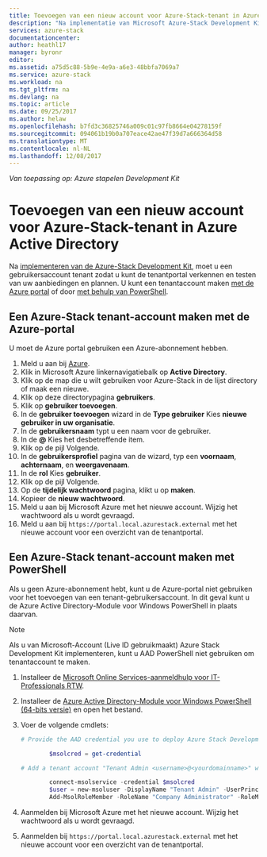 ```yaml
---
title: Toevoegen van een nieuw account voor Azure-Stack-tenant in Azure Active Directory | Microsoft Docs
description: "Na implementatie van Microsoft Azure-Stack Development Kit, moet u ten minste één tenant-gebruikersaccount maken zodat u de tenantportal kunt verkennen."
services: azure-stack
documentationcenter: 
author: heathl17
manager: byronr
editor: 
ms.assetid: a75d5c88-5b9e-4e9a-a6e3-48bbfa7069a7
ms.service: azure-stack
ms.workload: na
ms.tgt_pltfrm: na
ms.devlang: na
ms.topic: article
ms.date: 09/25/2017
ms.author: helaw
ms.openlocfilehash: b7fd3c36825746a009c01c97fb8664e04278159f
ms.sourcegitcommit: 094061b19b0a707eace42ae47f39d7a666364d58
ms.translationtype: MT
ms.contentlocale: nl-NL
ms.lasthandoff: 12/08/2017
---
```

*Van toepassing op: Azure stapelen Development Kit*

# <a name="add-a-new-azure-stack-tenant-account-in-azure-active-directory"></a>Toevoegen van een nieuw account voor Azure-Stack-tenant in Azure Active Directory
Na [implementeren van de Azure-Stack Development Kit](azure-stack-run-powershell-script.md), moet u een gebruikersaccount tenant zodat u kunt de tenantportal verkennen en testen van uw aanbiedingen en plannen. U kunt een tenantaccount maken [met de Azure portal](#create-an-azure-stack-tenant-account-using-the-azure-portal) of door [met behulp van PowerShell](#create-an-azure-stack-tenant-account-using-powershell).

## <a name="create-an-azure-stack-tenant-account-using-the-azure-portal"></a>Een Azure-Stack tenant-account maken met de Azure-portal
U moet de Azure portal gebruiken een Azure-abonnement hebben.

1. Meld u aan bij [Azure](https://portal.azure.com).
2. Klik in Microsoft Azure linkernavigatiebalk op **Active Directory**.
3. Klik op de map die u wilt gebruiken voor Azure-Stack in de lijst directory of maak een nieuwe.
4. Klik op deze directorypagina **gebruikers**.
5. Klik op **gebruiker toevoegen**.
6. In de **gebruiker toevoegen** wizard in de **Type gebruiker** Kies **nieuwe gebruiker in uw organisatie**.
7. In de **gebruikersnaam** typt u een naam voor de gebruiker.
8. In de  **@**  Kies het desbetreffende item.
9. Klik op de pijl Volgende.
10. In de **gebruikersprofiel** pagina van de wizard, typ een **voornaam**, **achternaam**, en **weergavenaam**.
11. In de **rol** Kies **gebruiker**.
12. Klik op de pijl Volgende.
13. Op de **tijdelijk wachtwoord** pagina, klikt u op **maken**.
14. Kopieer de **nieuw wachtwoord**.
15. Meld u aan bij Microsoft Azure met het nieuwe account. Wijzig het wachtwoord als u wordt gevraagd.
16. Meld u aan bij `https://portal.local.azurestack.external` met het nieuwe account voor een overzicht van de tenantportal.

## <a name="create-an-azure-stack-tenant-account-using-powershell"></a>Een Azure-Stack tenant-account maken met PowerShell
Als u geen Azure-abonnement hebt, kunt u de Azure-portal niet gebruiken voor het toevoegen van een tenant-gebruikersaccount. In dit geval kunt u de Azure Active Directory-Module voor Windows PowerShell in plaats daarvan.

> [!NOTE]
> Als u van Microsoft-Account (Live ID gebruikmaakt) Azure Stack Development Kit implementeren, kunt u AAD PowerShell niet gebruiken om tenantaccount te maken. 
> 
> 

1. Installeer de [Microsoft Online Services-aanmeldhulp voor IT-Professionals RTW](https://www.microsoft.com/en-us/download/details.aspx?id=41950).
2. Installeer de [Azure Active Directory-Module voor Windows PowerShell (64-bits versie)](http://go.microsoft.com/fwlink/p/?linkid=236297) en open het bestand.
3. Voer de volgende cmdlets:

    ```powershell
    # Provide the AAD credential you use to deploy Azure Stack Development Kit

            $msolcred = get-credential

    # Add a tenant account "Tenant Admin <username>@<yourdomainname>" with the initial password "<password>".

            connect-msolservice -credential $msolcred
            $user = new-msoluser -DisplayName "Tenant Admin" -UserPrincipalName <username>@<yourdomainname> -Password <password>
            Add-MsolRoleMember -RoleName "Company Administrator" -RoleMemberType User -RoleMemberObjectId $user.ObjectId

    ```

1. Aanmelden bij Microsoft Azure met het nieuwe account. Wijzig het wachtwoord als u wordt gevraagd.
2. Aanmelden bij `https://portal.local.azurestack.external` met het nieuwe account voor een overzicht van de tenantportal.

